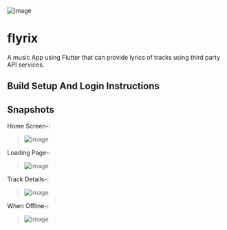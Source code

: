 ![image](https://user-images.githubusercontent.com/57153473/120053306-1146dd80-c047-11eb-94d2-2800aa541adb.png)
# flyrix

A music App using Flutter that can provide lyrics of tracks using third party API services.

## Build Setup And Login Instructions


## Snapshots

Home Screen-:
>![image](https://user-images.githubusercontent.com/57153473/120052639-d7280c80-c043-11eb-9d2f-7c1840ff5903.png)

Loading Page-:
> ![image](https://user-images.githubusercontent.com/57153473/120052675-0d658c00-c044-11eb-955c-f516d325e8d2.png)

Track Details-:
> ![image](https://user-images.githubusercontent.com/57153473/120052665-00e13380-c044-11eb-96a7-861c6aa46b3c.png)

When Offline-:
> ![image](https://user-images.githubusercontent.com/57153473/120052695-23734c80-c044-11eb-9a83-9f2eb9fb50df.png)


